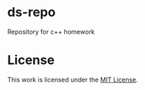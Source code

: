 # ds-repo
Repository for c++ homework

# License
This work is licensed under the [MIT License](LICENSE).